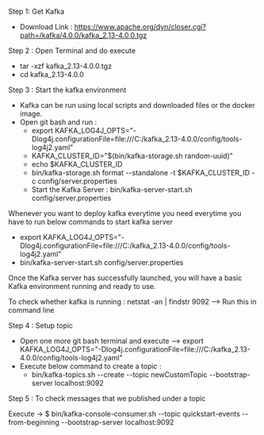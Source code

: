Step 1: Get Kafka
* Download Link : https://www.apache.org/dyn/closer.cgi?path=/kafka/4.0.0/kafka_2.13-4.0.0.tgz


Step 2 : Open Terminal and do execute
* tar -xzf kafka_2.13-4.0.0.tgz
* cd kafka_2.13-4.0.0

Step 3 : Start the kafka environment
* Kafka can be run using local scripts and downloaded files or the docker image.
* Open git bash and run :
    * export KAFKA_LOG4J_OPTS="-Dlog4j.configurationFile=file:///C:/kafka_2.13-4.0.0/config/tools-log4j2.yaml"
    * KAFKA_CLUSTER_ID="$(bin/kafka-storage.sh random-uuid)"
    * echo $KAFKA_CLUSTER_ID
    * bin/kafka-storage.sh format --standalone -t $KAFKA_CLUSTER_ID -c config/server.properties
    * Start the Kafka Server : bin/kafka-server-start.sh config/server.properties

Whenever you want to deploy kafka everytime you need everytime you have to run below commands to start kafka server
* export KAFKA_LOG4J_OPTS="-Dlog4j.configurationFile=file:///C:/kafka_2.13-4.0.0/config/tools-log4j2.yaml"
* bin/kafka-server-start.sh config/server.properties

Once the Kafka server has successfully launched, you will have a basic Kafka environment running and ready to use.

To check whether kafka is running : netstat -an | findstr 9092 --> Run this in command line

Step 4 : Setup topic
* Open one more git bash terminal and execute --> export KAFKA_LOG4J_OPTS="-Dlog4j.configurationFile=file:///C:/kafka_2.13-4.0.0/config/tools-log4j2.yaml"
* Execute below command to create a topic :
    * bin/kafka-topics.sh --create --topic newCustomTopic --bootstrap-server localhost:9092


Step 5 : To check messages that we published under a topic 

Execute -> $ bin/kafka-console-consumer.sh --topic quickstart-events --from-beginning --bootstrap-server localhost:9092
